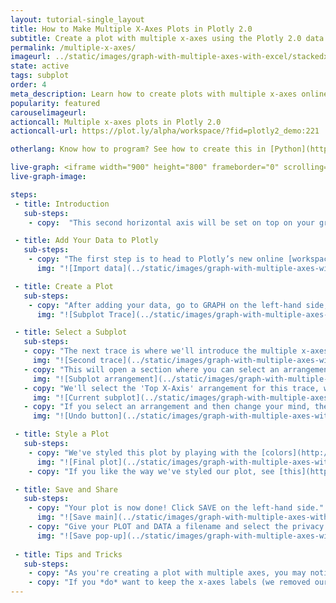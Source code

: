 ```yaml
---
layout: tutorial-single_layout
title: How to Make Multiple X-Axes Plots in Plotly 2.0
subtitle: Create a plot with multiple x-axes using the Plotly 2.0 data visualization tool
permalink: /multiple-x-axes/
imageurl: ../static/images/graph-with-multiple-axes-with-excel/stackedxthumbnail.png
state: active
tags: subplot
order: 4
meta_description: Learn how to create plots with multiple x-axes online using Plotly 2.0 graphing software.
popularity: featured
carouselimageurl:
actioncall: Multiple x-axes plots in Plotly 2.0
actioncall-url: https://plot.ly/alpha/workspace/?fid=plotly2_demo:221

otherlang: Know how to program? See how to create this in [Python](https://plot.ly/python/subplots/#subplots-with-shared-xaxes).

live-graph: <iframe width="900" height="800" frameborder="0" scrolling="no" src="https://plot.ly/~plotly2_demo/221.embed"></iframe>
live-graph-image:

steps:
 - title: Introduction
   sub-steps:
    - copy:  "This second horizontal axis will be set on top on your graph, making it a cool feature to use when you have mixed types of data or varying ranges."

 - title: Add Your Data to Plotly
   sub-steps:
    - copy: "The first step is to head to Plotly’s new online [workspace](https://plot.ly/alpha/workspace/) and [add your data](http://help.plot.ly/add-data-to-the-plotly-grid/). It's also a good idea to name your columns beforehand (either by [adding your data](http://help.plot.ly/plotly1/add-data-to-the-plotly1-grid/#how-to-enter-data-in-the-grid) using [Plotly 1.0](https://plot.ly/plot), or naming them in the CSV or Excel file that you're uploading), and [label your axes](http://help.plot.ly/style-your-plots/#step-6-axes). This will make selecting specific traces easier."
      img: "![Import data](../static/images/graph-with-multiple-axes-with-excel/import stacked x.png)"

 - title: Create a Plot
   sub-steps:
    - copy: "After adding your data, go to GRAPH on the left-hand side, then 'Create'. Choose your 'Chart type', and add your traces using the X and Y dropdown (this section is different depending on the [chart type]((http://help.plot.ly/tutorials/#basic)). We'll use the [scatter plot](http://help.plot.ly/how-to-make-a-scatter-plot/) for this tutorial."
      img: "![Subplot Trace](../static/images/graph-with-multiple-axes-with-excel/stacked first trace.png)"

 - title: Select a Subplot
   sub-steps: 
   - copy: "The next trace is where we'll introduce the multiple x-axes feature. We'll click the blue '+Trace' button on the right-hand side of the panel to add the second trace, select our x and y values, then click on 'Subplot and Multiple Axes'."
     img: "![Second trace](../static/images/graph-with-multiple-axes-with-excel/stacked second trace.png)"
   - copy: "This will open a section where you can select an arrangement for your subplot."
     img: "![Subplot arrangement](../static/images/graph-with-multiple-axes-with-excel/arrangements.png)"
   - copy: "We'll select the 'Top X-Axis' arrangement for this trace, which will add a second x-axis on the top of the plot, but the traces will still be displayed in the same space with the same y-axis. We'll also label our axes right away. This will make it easier as we select the position using the 'Current Subplot' dropdown menu. The plot you select from this dropdown will act as the base for the subplot we're adding. Finally, select CONFIRM."
     img: "![Current subplot](../static/images/graph-with-multiple-axes-with-excel/stacked current subplot.png)"
   - copy: "If you select an arrangement and then change your mind, the 'Undo' button will cancel the last arrangement selection *only*. This is very important to remember."          
     img: "![Undo button](../static/images/graph-with-multiple-axes-with-excel/general undo button.png)" 

 - title: Style a Plot
   sub-steps:      
    - copy: "We've styled this plot by playing with the [colors](http://help.plot.ly/style-your-plots/#step-3-traces), adding [grid lines](http://help.plot.ly/style-your-plots/#step-6-axes) and adjusting the [margins](http://help.plot.ly/style-your-plots/#step-4-layout) of our plot. We also removed the x-axes labels since we don't need them anymore. For more styling tips, consult [this](http://help.plot.ly/style-your-plots/) page."
      img: "![Final plot](../static/images/graph-with-multiple-axes-with-excel/final stacked x.png)"
    - copy: "If you like the way we've styled our plot, see [this](http://help.plot.ly/style-your-plots/) great tutorial."

 - title: Save and Share
   sub-steps:
    - copy: "Your plot is now done! Click SAVE on the left-hand side."
      img: "![Save main](../static/images/graph-with-multiple-axes-with-excel/save main stacked x.png)"
    - copy: "Give your PLOT and DATA a filename and select the privacy setting. For more information on how sharing works, including the difference between private, public, and secret sharing, visit [this](http://help.plot.ly/save-share-and-export-in-plotly/) page."
      img: "![Save pop-up](../static/images/graph-with-multiple-axes-with-excel/stacked x save popup.png)"     
 
 - title: Tips and Tricks
   sub-steps:
    - copy: "As you're creating a plot with multiple axes, you may notice that the grid doesn't quite align. For some users this won't matter, but some like the axes mapped to one another so the grid overlaps. You can do this by [editing the range](http://help.plot.ly/style-your-plots/#step-6-axes)."
    - copy: "If you *do* want to keep the x-axes labels (we removed ours, if you recall), you may have to adjust the [margins and padding](http://help.plot.ly/style-your-plots/#step-4-layout) so the top x-axis label doesn't hide behind the main plot's title or subtitle."
---
```

